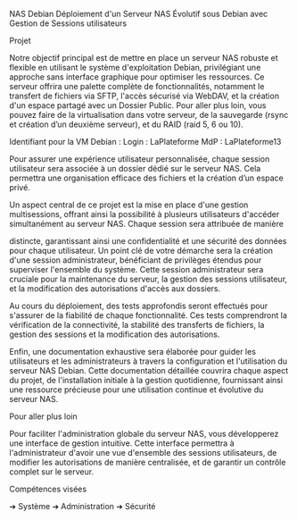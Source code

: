 NAS Debian
Déploiement d'un Serveur NAS Évolutif sous Debian avec Gestion de Sessions
utilisateurs

Projet

Notre objectif principal est de mettre en place un serveur NAS robuste et
flexible en utilisant le système d'exploitation Debian, privilégiant une approche
sans interface graphique pour optimiser les ressources. Ce serveur offrira une
palette complète de fonctionnalités, notamment le transfert de fichiers via
SFTP, l'accès sécurisé via WebDAV, et la création d'un espace partagé avec un
Dossier Public.
Pour aller plus loin, vous pouvez faire de la virtualisation dans votre serveur,
de la sauvegarde (rsync et création d’un deuxième serveur), et du RAID (raid
5, 6 ou 10).

Identifiant pour la VM Debian :
Login : LaPlateforme
MdP : LaPlateforme13

Pour assurer une expérience utilisateur personnalisée, chaque session
utilisateur sera associée à un dossier dédié sur le serveur NAS. Cela permettra
une organisation efficace des fichiers et la création d’un espace privé.

Un aspect central de ce projet est la mise en place d'une gestion
multisessions, offrant ainsi la possibilité à plusieurs utilisateurs d'accéder
simultanément au serveur NAS. Chaque session sera attribuée de manière


distincte, garantissant ainsi une confidentialité et une sécurité des données
pour chaque utilisateur.
Un point clé de votre démarche sera la création d'une session administrateur,
bénéficiant de privilèges étendus pour superviser l'ensemble du système.
Cette session administrateur sera cruciale pour la maintenance du serveur, la
gestion des sessions utilisateur, et la modification des autorisations d'accès
aux dossiers.

Au cours du déploiement, des tests approfondis seront effectués pour
s'assurer de la fiabilité de chaque fonctionnalité. Ces tests comprendront la
vérification de la connectivité, la stabilité des transferts de fichiers, la gestion
des sessions et la modification des autorisations.

Enfin, une documentation exhaustive sera élaborée pour guider les
utilisateurs et les administrateurs à travers la configuration et l'utilisation du
serveur NAS Debian. Cette documentation détaillée couvrira chaque aspect
du projet, de l'installation initiale à la gestion quotidienne, fournissant ainsi
une ressource précieuse pour une utilisation continue et évolutive du serveur
NAS.

Pour aller plus loin

Pour faciliter l'administration globale du serveur NAS, vous développerez une
interface de gestion intuitive. Cette interface permettra à l'administrateur
d'avoir une vue d'ensemble des sessions utilisateurs, de modifier les
autorisations de manière centralisée, et de garantir un contrôle complet sur
le serveur.



Compétences visées

➔ Système
➔ Administration
➔ Sécurité
